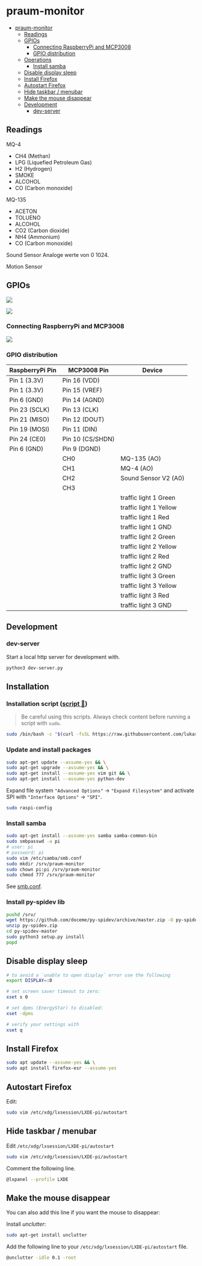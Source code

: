 # praum-monitor

<!-- TOC -->

* [praum-monitor](#praum-monitor)
    * [Readings](#readings)
    * [GPIOs](#gpios)
        * [Connecting RaspberryPi and MCP3008](#connecting-raspberrypi-and-mcp3008)
        * [GPIO distribution](#gpio-distribution)
    * [Operations](#operations)
        * [Install samba](#install-samba)
    * [Disable display sleep](#disable-display-sleep)
    * [Install Firefox](#install-firefox)
    * [Autostart Firefox](#autostart-firefox)
    * [Hide taskbar / menubar](#hide-taskbar--menubar)
    * [Make the mouse disappear](#make-the-mouse-disappear)
    * [Development](#development)
        * [dev-server](#dev-server)

<!-- TOC -->

## Readings

MQ-4

- CH4 (Methan)
- LPG (Liquefied Petroleum Gas)
- H2 (Hydrogen)
- SMOKE
- ALCOHOL
- CO (Carbon monoxide)

MQ-135

- ACETON
- TOLUENO
- ALCOHOL
- CO2 (Carbon dioxide)
- NH4 (Ammonium)
- CO (Carbon monoxide)

Sound Sensor
Analoge werte von 0 1024.

Motion Sensor

## GPIOs

![](doc/rpi-gpio.jpg)

![](doc/mcp3008.png)

### Connecting RaspberryPi and MCP3008

![](doc/rpi-mcp3008.webp)

### GPIO distribution

| RaspberryPi Pin | MCP3008 Pin      | Device                 |
|-----------------|------------------|------------------------|
| Pin 1 (3.3V)	   | Pin 16 (VDD)     |                        |
| Pin 1 (3.3V)	   | Pin 15 (VREF)    |                        |
| Pin 6 (GND)	    | Pin 14 (AGND)    |                        |
| Pin 23 (SCLK)   | 	Pin 13 (CLK)    |                        |
| Pin 21 (MISO)	  | Pin 12 (DOUT)    |                        |
| Pin 19 (MOSI)	  | Pin 11 (DIN)     |                        |
| Pin 24 (CE0)	   | Pin 10 (CS/SHDN) |                        |
| Pin 6 (GND)	    | Pin 9 (DGND)     |                        |
|                 | CH0              | MQ-135 (AO)            |
|                 | CH1              | MQ-4 (AO)              |
|                 | CH2              | Sound Sensor V2 (A0)   |
|                 | CH3              |                        |
|                 |                  | traffic light 1 Green  |
|                 |                  | traffic light 1 Yellow |
|                 |                  | traffic light 1 Red    |
|                 |                  | traffic light 1 GND    |
|                 |                  | traffic light 2 Green  |
|                 |                  | traffic light 2 Yellow |
|                 |                  | traffic light 2 Red    |
|                 |                  | traffic light 2 GND    |
|                 |                  | traffic light 3 Green  |
|                 |                  | traffic light 3 Yellow |
|                 |                  | traffic light 3 Red    |
|                 |                  | traffic light 3 GND    |

## Development

### dev-server

Start a local http server for development with.

```bash
python3 dev-server.py
```

## Installation



### Installation script ([script 📃](bin/install.sh))

> Be careful using this scripts. Always check content before running a script with `sudo`.

```bash
sudo /bin/bash -c "$(curl -fsSL https://raw.githubusercontent.com/lukasdanckwerth/praum-monitor/main/bin/install.sh)"
```



### Update and install packages

```bash
sudo apt-get update --assume-yes && \
sudo apt-get upgrade --assume-yes && \
sudo apt-get install --assume-yes vim git && \
sudo apt-get install --assume-yes python-dev
```

Expand file system `"Advanced Options"` -> `"Expand Filesystem"` and activate SPI with `"Interface Options"` -> `"SPI"`.

```bash
sudo raspi-config
```


### Install samba

```bash
sudo apt-get install --assume-yes samba samba-common-bin
sudo smbpasswd -a pi
# user: pi
# password: pi
sudo vim /etc/samba/smb.conf
sudo mkdir /srv/praum-monitor
sudo chown pi:pi /srv/praum-monitor
sudo chmod 777 /srv/praum-monitor
```

See [smb.conf](assets/smb.config).

### Install py-spidev lib
```bash
pushd /srv/
wget https://github.com/doceme/py-spidev/archive/master.zip -O py-spidev.zip
unzip py-spidev.zip
cd py-spidev-master
sudo python3 setup.py install
popd
```

## Disable display sleep

```bash
# to avoid a `unable to open display` error use the following
export DISPLAY=:0

# set screen saver timeout to zero:
xset s 0

# set dpms (EnergyStar) to disabled:
xset -dpms

# verify your settings with
xset q
```

## Install Firefox

```bash
sudo apt update --assume-yes && \
sudo apt install firefox-esr --assume-yes
```

## Autostart Firefox

Edit:

```bash
sudo vim /etc/xdg/lxsession/LXDE-pi/autostart
```

## Hide taskbar / menubar

Edit `/etc/xdg/lxsession/LXDE-pi/autostart`

```bash
sudo vim /etc/xdg/lxsession/LXDE-pi/autostart
```

Comment the following line.

```bash
@lxpanel --profile LXDE
```

## Make the mouse disappear

You can also add this line if you want the mouse to disappear:

Install _unclutter_:

```bash
sudo apt-get install unclutter
```

Add the following line to your `/etc/xdg/lxsession/LXDE-pi/autostart` file.

```bash
@unclutter -idle 0.1 -root
```


